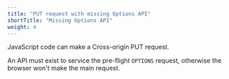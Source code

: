 ```yaml
---
title: "PUT request with missing Options API"
shortTitle: "Missing Options API"
weight: 4
---
```


JavaScript code can make a Cross-origin PUT request.

An API must exist to service the pre-flight `OPTIONS` request, otherwise the browser won't make the main request.